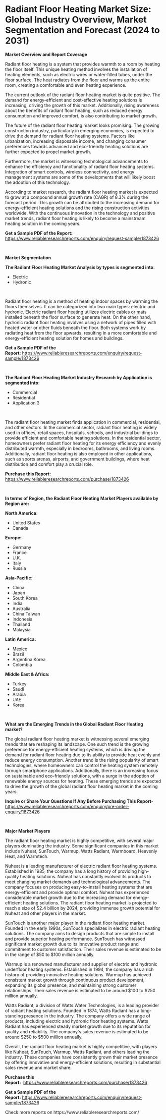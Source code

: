 <p><h1>Radiant Floor Heating Market Size: Global Industry Overview, Market Segmentation and Forecast (2024 to 2031)</h1></p><p><strong>Market Overview and Report Coverage</strong></p>
<p><p>Radiant floor heating is a system that provides warmth to a room by heating the floor itself. This unique heating method involves the installation of heating elements, such as electric wires or water-filled tubes, under the floor surface. The heat radiates from the floor and warms up the entire room, creating a comfortable and even heating experience.</p><p>The current outlook of the radiant floor heating market is quite positive. The demand for energy-efficient and cost-effective heating solutions is increasing, driving the growth of this market. Additionally, rising awareness about the benefits of radiant floor heating, such as reduced energy consumption and improved comfort, is also contributing to market growth.</p><p>The future of the radiant floor heating market looks promising. The growing construction industry, particularly in emerging economies, is expected to drive the demand for radiant floor heating systems. Factors like urbanization, increasing disposable income, and changing consumer preferences towards advanced and eco-friendly heating solutions are further expected to propel market growth.</p><p>Furthermore, the market is witnessing technological advancements to enhance the efficiency and functionality of radiant floor heating systems. Integration of smart controls, wireless connectivity, and energy management systems are some of the developments that will likely boost the adoption of this technology.</p><p>According to market research, the radiant floor heating market is expected to grow at a compound annual growth rate (CAGR) of 8.3% during the forecast period. This growth can be attributed to the increasing demand for energy-efficient heating solutions and the rising construction activities worldwide. With the continuous innovation in the technology and positive market trends, radiant floor heating is likely to become a mainstream heating solution in the coming years.</p></p>
<p><strong>Get a Sample PDF of the Report:</strong> <a href="https://www.reliableresearchreports.com/enquiry/request-sample/1873426">https://www.reliableresearchreports.com/enquiry/request-sample/1873426</a></p>
<p>&nbsp;</p>
<p><strong>Market Segmentation</strong></p>
<p><strong>The Radiant Floor Heating Market Analysis by types is segmented into:</strong></p>
<p><ul><li>Electric</li><li>Hydronic</li></ul></p>
<p>&nbsp;</p>
<p><p>Radiant floor heating is a method of heating indoor spaces by warming the floors themselves. It can be categorized into two main types: electric and hydronic. Electric radiant floor heating utilizes electric cables or mats installed beneath the floor surface to generate heat. On the other hand, hydronic radiant floor heating involves using a network of pipes filled with heated water or other fluids beneath the floor. Both systems work by radiating heat from the floor upwards, resulting in a more comfortable and energy-efficient heating solution for homes and buildings.</p></p>
<p><strong>Get a Sample PDF of the Report:</strong>&nbsp;<a href="https://www.reliableresearchreports.com/enquiry/request-sample/1873426">https://www.reliableresearchreports.com/enquiry/request-sample/1873426</a></p>
<p>&nbsp;</p>
<p><strong>The Radiant Floor Heating Market Industry Research by Application is segmented into:</strong></p>
<p><ul><li>Commercial</li><li>Residential</li><li>Application 3</li></ul></p>
<p>&nbsp;</p>
<p><p>The radiant floor heating market finds application in commercial, residential, and other sectors. In the commercial sector, radiant floor heating is widely used in offices, retail spaces, hospitals, schools, and industrial buildings to provide efficient and comfortable heating solutions. In the residential sector, homeowners prefer radiant floor heating for its energy efficiency and evenly distributed warmth, especially in bedrooms, bathrooms, and living rooms. Additionally, radiant floor heating is also employed in other applications, such as sports arenas, airports, and government buildings, where heat distribution and comfort play a crucial role.</p></p>
<p><strong>Purchase this Report:</strong>&nbsp; <a href="https://www.reliableresearchreports.com/purchase/1873426">https://www.reliableresearchreports.com/purchase/1873426</a></p>
<p>&nbsp;</p>
<p><strong>In terms of Region, the Radiant Floor Heating Market Players available by Region are:</strong></p>
<p>
    <p> <strong> North America: </strong>
        <ul>
            <li>United States</li>
            <li>Canada</li>
        </ul>
        </p> 
    <p> <strong> Europe: </strong>
        <ul>
            <li>Germany</li>
            <li>France</li>
            <li>U.K.</li>
            <li>Italy</li>
            <li>Russia</li>
        </ul>
        </p> 
    <p> <strong> Asia-Pacific: </strong>
        <ul>
            <li>China</li>
            <li>Japan</li>
            <li>South Korea</li>
            <li>India</li>
            <li>Australia</li>
            <li>China Taiwan</li>
            <li>Indonesia</li>
            <li>Thailand</li>
            <li>Malaysia</li>
        </ul>
        </p> 
    <p> <strong> Latin America: </strong>
        <ul>
            <li>Mexico</li>
            <li>Brazil</li>
            <li>Argentina Korea</li>
            <li>Colombia</li>
        </ul>
        </p> 
    <p> <strong> Middle East & Africa: </strong>
        <ul>
            <li>Turkey</li>
            <li>Saudi</li>
            <li>Arabia</li>
            <li>UAE</li>
            <li>Korea</li>
        </ul>
    </p>
    </p>
<p>&nbsp;</p>
<p><strong>What are the Emerging Trends in the Global Radiant Floor Heating market?</strong></p>
<p><p>The global radiant floor heating market is witnessing several emerging trends that are reshaping its landscape. One such trend is the growing preference for energy-efficient heating systems, which is driving the demand for radiant floor heating due to its ability to provide heat evenly and reduce energy consumption. Another trend is the rising popularity of smart technologies, where homeowners can control the heating system remotely through smartphone applications. Additionally, there is an increasing focus on sustainable and eco-friendly solutions, with a surge in the adoption of renewable energy sources for heating. These emerging trends are expected to drive the growth of the global radiant floor heating market in the coming years.</p></p>
<p><strong>Inquire or Share Your Questions If Any Before Purchasing This Report</strong>- <a href="https://www.reliableresearchreports.com/enquiry/pre-order-enquiry/1873426">https://www.reliableresearchreports.com/enquiry/pre-order-enquiry/1873426</a></p>
<p>&nbsp;</p>
<p><strong>Major Market Players</strong></p>
<p><p>The radiant floor heating market is highly competitive, with several major players dominating the industry. Some significant companies in this market include Nuheat, SunTouch, Warmup, Watts Radiant, Warmboard, Heavenly Heat, and Warmtech.</p><p>Nuheat is a leading manufacturer of electric radiant floor heating systems. Established in 1985, the company has a long history of providing high-quality heating solutions. Nuheat has constantly evolved its products to meet changing market demands and technological advancements. The company focuses on producing easy-to-install heating systems that are energy-efficient and provide optimal comfort. Nuheat has experienced considerable market growth due to the increasing demand for energy-efficient heating solutions. The radiant floor heating market is projected to reach a size of $2.4 billion by 2024, providing immense growth potential for Nuheat and other players in the market.</p><p>SunTouch is another major player in the radiant floor heating market. Founded in the early 1990s, SunTouch specializes in electric radiant heating solutions. The company aims to design products that are simple to install and provide superior heating performance. SunTouch has witnessed significant market growth due to its innovative product range and commitment to customer satisfaction. Their sales revenue is estimated to be in the range of $50 to $100 million annually.</p><p>Warmup is a renowned manufacturer and supplier of electric and hydronic underfloor heating systems. Established in 1994, the company has a rich history of providing innovative heating solutions. Warmup has achieved consistent market growth through continuous product development, expanding its global presence, and maintaining strong customer relationships. Their sales revenue is estimated to be around $100 to $250 million annually.</p><p>Watts Radiant, a division of Watts Water Technologies, is a leading provider of radiant heating solutions. Founded in 1874, Watts Radiant has a long-standing presence in the industry. The company offers a wide range of products, including electric and hydronic floor heating systems. Watts Radiant has experienced steady market growth due to its reputation for quality and reliability. The company's sales revenue is estimated to be around $250 to $500 million annually.</p><p>Overall, the radiant floor heating market is highly competitive, with players like Nuheat, SunTouch, Warmup, Watts Radiant, and others leading the industry. These companies have consistently grown their market presence by offering innovative and energy-efficient solutions, resulting in substantial sales revenue and market share.</p></p>
<p><strong>Purchase this Report:</strong>&nbsp;&nbsp;<a href="https://www.reliableresearchreports.com/purchase/1873426">https://www.reliableresearchreports.com/purchase/1873426</a></p>
<p></p>
<p><strong>Get a Sample PDF of the Report:</strong>&nbsp;<a href="https://www.reliableresearchreports.com/enquiry/request-sample/1873426">https://www.reliableresearchreports.com/enquiry/request-sample/1873426</a></p>
<p>Check more reports on https://www.reliableresearchreports.com/</p>